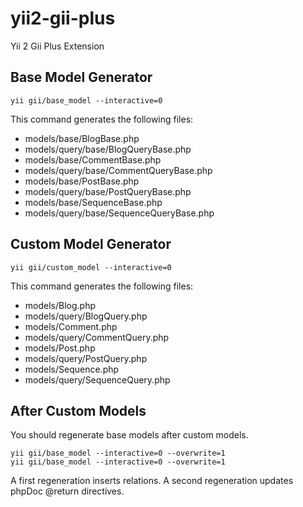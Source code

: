 # yii2-gii-plus

Yii 2 Gii Plus Extension

## Base Model Generator

```
yii gii/base_model --interactive=0
```
This command generates the following files:

* models/base/BlogBase.php
* models/query/base/BlogQueryBase.php
* models/base/CommentBase.php
* models/query/base/CommentQueryBase.php
* models/base/PostBase.php
* models/query/base/PostQueryBase.php
* models/base/SequenceBase.php
* models/query/base/SequenceQueryBase.php

## Custom Model Generator

```
yii gii/custom_model --interactive=0
```
This command generates the following files:

* models/Blog.php
* models/query/BlogQuery.php
* models/Comment.php
* models/query/CommentQuery.php
* models/Post.php
* models/query/PostQuery.php
* models/Sequence.php
* models/query/SequenceQuery.php

## After Custom Models

You should regenerate base models after custom models.
```
yii gii/base_model --interactive=0 --overwrite=1
yii gii/base_model --interactive=0 --overwrite=1
```
A first regeneration inserts relations. A second regeneration updates phpDoc @return directives.
